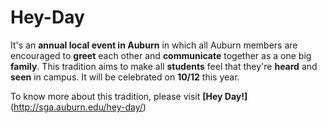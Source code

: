 # Hey-Day

It's an **annual local event in Auburn** in which all Auburn members are encouraged to **greet** each other and **communicate** together as a one big **family**. This tradition aims to make all **students** feel that they're **heard** and **seen** in campus. It will be celebrated on **10/12** this year. 

To know more about this tradition, please visit **[Hey Day!]**(http://sga.auburn.edu/hey-day/)
